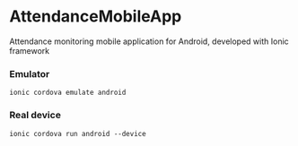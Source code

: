 # AttendanceMobileApp
Attendance monitoring mobile application for Android, developed with Ionic framework

### Emulator

    ionic cordova emulate android

### Real device
    ionic cordova run android --device

